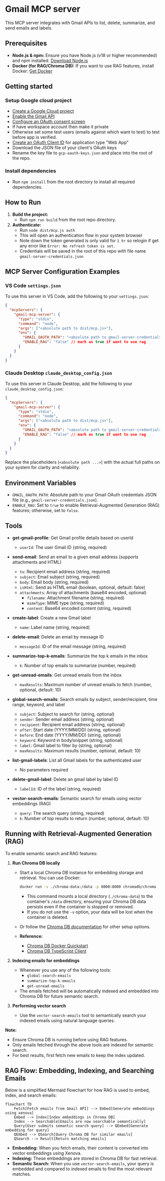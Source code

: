 # Gmail MCP server

This MCP server integrates with Gmail APIs to list, delete, summarize, and send emails and labels.

## Prerequisites

- **Node.js & npm:** Ensure you have Node.js (v18 or higher recommended) and npm installed. [Download Node.js](https://nodejs.org/)
- **Docker (for RAG/Chroma DB):** If you want to use RAG features, install Docker: [Get Docker](https://docs.docker.com/get-docker/)

## Getting started

### Setup Google cloud project

- [Create a Google Cloud project](https://console.cloud.google.com/projectcreate)
- [Enable the Gmail API](https://console.cloud.google.com/workspace-api/products)
- [Configure an OAuth consent screen](https://console.cloud.google.com/apis/credentials/consent)
- If have workspace account then make it private
- Otherwise set some test users (emails against which want to test) to test before app is verified.
- [Create an OAuth Client ID](https://console.cloud.google.com/apis/credentials/oauthclient) for application type "Web App"
- Download the JSON file of your client's OAuth keys
- Rename the key file to `gcp-oauth-keys.json` and place into the root of the repo.

### Install dependencies

- Run `npm install` from the root directory to install all required dependencies.

## How to Run

1. **Build the project:**
   - Run `npm run build` from the root repo directory.
2. **Authenticate:**
   - Run `node dist/mcp.js auth`
   - This will open an authentication flow in your system browser
   - Note down the token generated is only valid for `1 hr` so relogin if get any error like `Error: No refresh token is set.`
   - Credentials will be saved in the root of this repo with file name `gmail-server-credentials.json`

## MCP Server Configuration Examples

### VS Code `settings.json`

To use this server in VS Code, add the following to your `settings.json`:

```json
{
  "mcpServers": {
    "gmail-mcp-server": {
      "type": "stdio",
      "command": "node",
      "args": ["<absolute path to dist/mcp.js>"],
      "env": {
        "GMAIL_OAUTH_PATH": "<absolute path to gmail-server-credentials.json>",
        "ENABLE_RAG": "false" // mark as true if want to use rag
      }
    }
  }
}
```

### Claude Desktop `claude_desktop_config.json`

To use this server in Claude Desktop, add the following to your `claude_desktop_config.json`:

```json
{
  "mcpServers": {
    "gmail-mcp-server": {
      "type": "stdio",
      "command": "node",
      "args": ["<absolute path to dist/mcp.js>"],
      "env": {
        "GMAIL_OAUTH_PATH": "<absolute path to gmail-server-credentials.json>",
        "ENABLE_RAG": "false" // mark as true if want to use rag
      }
    }
  }
}
```

Replace the placeholders (`<absolute path ...>`) with the actual full paths on your system for clarity and reliability.

## Environment Variables

- `GMAIL_OAUTH_PATH`: Absolute path to your Gmail OAuth credentials JSON file (e.g., `gmail-server-credentials.json`).
- `ENABLE_RAG`: Set to `true` to enable Retrieval-Augmented Generation (RAG) features; otherwise, set to `false`.

## Tools

- **get-gmail-profile**: Get Gmail profile details based on userId

  - `userId`: The user Gmail ID (string, required)

- **send-email**: Send an email to a given email address (supports attachments and HTML)

  - `to`: Recipient email address (string, required)
  - `subject`: Email subject (string, required)
  - `body`: Email body (string, required)
  - `isHtml`: Send as HTML email (boolean, optional, default: false)
  - `attachments`: Array of attachments (base64 encoded, optional)
    - `filename`: Attachment filename (string, required)
    - `mimeType`: MIME type (string, required)
    - `content`: Base64 encoded content (string, required)

- **create-label**: Create a new Gmail label

  - `name`: Label name (string, required)

- **delete-email**: Delete an email by message ID

  - `messageId`: ID of the email message (string, required)

- **summarize-top-k-emails**: Summarize the top k emails in the inbox

  - `k`: Number of top emails to summarize (number, required)

- **get-unread-emails**: Get unread emails from the inbox

  - `maxResults`: Maximum number of unread emails to fetch (number, optional, default: 10)

- **global-search-emails**: Search emails by subject, sender/recipient, time range, keyword, and label

  - `subject`: Subject to search for (string, optional)
  - `sender`: Sender email address (string, optional)
  - `recipient`: Recipient email address (string, optional)
  - `after`: Start date (YYYY/MM/DD) (string, optional)
  - `before`: End date (YYYY/MM/DD) (string, optional)
  - `keyword`: Keyword in body/snippet (string, optional)
  - `label`: Gmail label to filter by (string, optional)
  - `maxResults`: Maximum results (number, optional, default: 10)

- **list-gmail-labels**: List all Gmail labels for the authenticated user

  - No parameters required

- **delete-gmail-label**: Delete an gmail label by label ID

  - `labelId`: ID of the label (string, required)

- **vector-search-emails**: Semantic search for emails using vector embeddings (RAG)

  - `query`: The search query (string, required)
  - `k`: Number of top results to return (number, optional, default: 10)

## Running with Retrieval-Augmented Generation (RAG)

To enable semantic search and RAG features:

1. **Run Chroma DB locally**

   - Start a local Chroma DB instance for embedding storage and retrieval. You can use Docker:
     ```sh
     docker run -v ./chroma-data:/data -p 8000:8000 chromadb/chroma
     ```
     - This command mounts a local directory (`./chroma-data`) to the container's `/data` directory, ensuring your Chroma DB data persists even if the container is stopped or removed.
     - If you do not use the `-v` option, your data will be lost when the container is deleted.
   - Or follow the [Chroma DB documentation](https://docs.trychroma.com/docs/overview/getting-started?lang=typescript) for other setup options.

   - **Reference:**
     - [Chroma DB Docker Quickstart](https://docs.trychroma.com/deployment/docker)
     - [Chroma DB TypeScript Client](https://docs.trychroma.com/docs/overview/getting-started?lang=typescript)

2. **Indexing emails for embeddings**

   - Whenever you use any of the following tools:
     - `global-search-emails`
     - `summarize-top-k-emails`
     - `get-unread-emails`
   - The emails fetched will be automatically indexed and embedded into Chroma DB for future semantic search.

3. **Performing vector search**
   - Use the `vector-search-emails` tool to semantically search your indexed emails using natural language queries.

**Note:**

- Ensure Chroma DB is running before using RAG features.
- Only emails fetched through the above tools are indexed for semantic search.
- For best results, first fetch new emails to keep the index updated.

## RAG Flow: Embedding, Indexing, and Searching Emails

Below is a simplified Mermaid flowchart for how RAG is used to embed, index, and search emails:

```mermaid
flowchart TD
    Fetch[Fetch emails from Gmail API] --> Embed[Generate embeddings using xenova]
    Embed --> Index[Index embeddings in Chroma DB]
    Index --> Searchable[Emails are now searchable semantically]
    Query[User submits semantic search query] --> QEmbed[Generate embedding for query]
    QEmbed --> QSearch[Query Chroma DB for similar emails]
    QSearch --> Result[Return matching emails]
```

- **Embedding:** When you fetch emails, their content is converted into vector embeddings using Xenova.
- **Indexing:** These embeddings are stored in Chroma DB for fast retrieval.
- **Semantic Search:** When you use `vector-search-emails`, your query is embedded and compared to indexed emails to find the most relevant matches.
